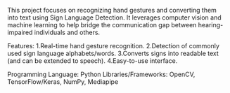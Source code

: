 This project focuses on recognizing hand gestures and converting them into text using Sign Language Detection. It leverages computer vision and machine learning to help bridge the communication gap between hearing-impaired individuals and others.

Features:
1.Real-time hand gesture recognition.
2.Detection of commonly used sign language alphabets/words.
3.Converts signs into readable text (and can be extended to speech).
4.Easy-to-use interface.

Programming Language: Python
Libraries/Frameworks: OpenCV, TensorFlow/Keras, NumPy, Mediapipe

